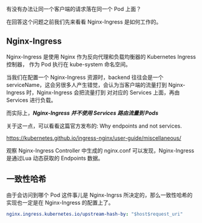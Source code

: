 有没有办法让同一个客户端的请求落在同一个 Pod 上面？

在回答这个问题之前我们先来看看 Nginx-Ingress 是如何工作的。

## Nginx-Ingress

Nginx-Ingress 是使用 Nginx 作为反向代理和负载均衡器的 Kubernetes Ingress 控制器， 作为 Pod 执行在 kube-system 命名空间。

当我们在配置一个 Nginx-Ingress 资源时，backend 往往会是一个 serviceName，这会另很多人产生错觉，会认为当客户端的流量打到 Nginx-Ingress 时，Nginx-Ingress 会把流量打到 对对应的 Services 上面，再由 Services 进行负载。

而实际上，***Nginx-Ingress 并不使用 Services 路由流量到 Pods***

关于这一点，可以看看这篇官方发布的: Why endpoints and not services.

https://kubernetes.github.io/ingress-nginx/user-guide/miscellaneous/

观察 Nginx-Ingress Controller 中生成的 nginx.conf 可以发现，Nginx-Ingress 是通过Lua 动态获取的 Endpoints 数据。

## 一致性哈希

由于会访问到哪个 Pod 这件事儿是 Nginx-Ingrss 所决定的，那么一致性哈希的实现也一定是在 Nginx-Ingress 的配置上了。

```yaml
nginx.ingress.kubernetes.io/upstream-hash-by: "$host$request_uri"
```

<!-- ##{"timestamp":1640448000}## -->
